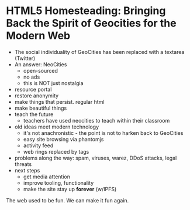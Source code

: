 # HTML5 Homesteading: Bringing Back the Spirit of Geocities for the Modern Web
* The social individuality of GeoCities has been replaced with a textarea (Twitter)
* An answer: NeoCities
	* open-sourced
	* no ads
	* this is NOT just nostalgia
* resource portal
* restore anonymity
* make things that persist. regular html
* make beautiful things
* teach the future
	* teachers have used neocities to teach within their classroom
* old ideas meet modern technology
	* it's not anachronistic - the point is not to harken back to GeoCities
	* easy site browsing via phantomjs
	* activity feed
	* web rings replaced by tags
* problems along the way: spam, viruses, warez, DDoS attacks, legal threats
* next steps
	* get media attention
	* improve tooling, functionality
	* make the site stay up **forever** (w/IPFS)
	
The web used to be fun. We can make it fun again.